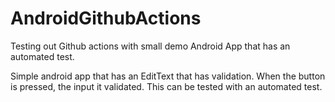 # AndroidGithubActions
Testing out Github actions with small demo Android App that has an automated test.

Simple android app that has an EditText that has validation. When the button is pressed, the input it validated.
This can be tested with an automated test.
